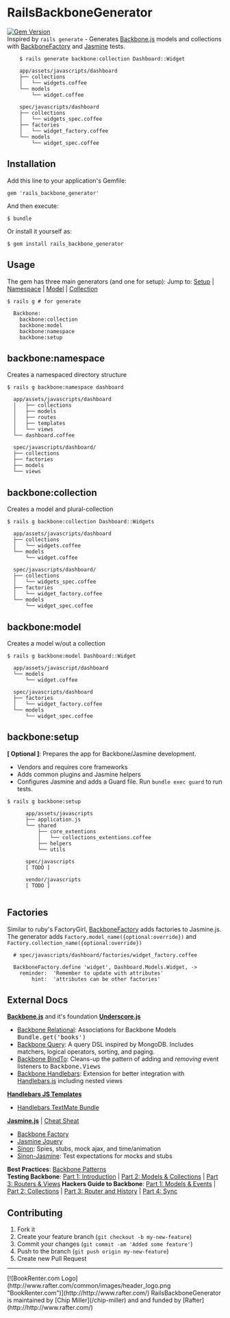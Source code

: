 # RailsBackboneGenerator
[![Gem Version](https://badge.fury.io/rb/rails-backbone-generator.png)](http://badge.fury.io/rb/rails-backbone-generator)  
Inspired by ``rails generate`` - Generates [Backbone.js](/documentcloud/backbone) models and collections with [BackboneFactory](/SupportBee/Backbone-Factory) and [Jasmine](/pivotal/jasmine) tests.
```  
    $ rails generate backbone:collection Dashboard::Widget 
    
    app/assets/javascripts/dashboard
    ├── collections
    │   └── widgets.coffee
    └── models
        └── widget.coffee
    
    spec/javascripts/dashboard
    ├── collections
    │   └── widgets_spec.coffee
    ├── factories
    │   └── widget_factory.coffee
    └── models
        └── widget_spec.coffee
```
## Installation

Add this line to your application's Gemfile:

    gem 'rails_backbone_generator'

And then execute:

    $ bundle

Or install it yourself as:

    $ gem install rails_backbone_generator

## Usage
The gem has three main generators (and one for setup):
Jump to: [Setup](#backbonesetup) | [Namespace](#backbonenamespace) | [Model](#backbonemodel) | [Collection](#backbonecollection)
```
$ rails g # for generate

  Backbone:
    backbone:collection
    backbone:model
    backbone:namespace
    backbone:setup
```


##  backbone:namespace
Creates a namespaced directory structure
```
$ rails g backbone:namespace dashboard
  
  app/assets/javascripts/dashboard
  │   ├── collections
  │   ├── models
  │   ├── routes
  │   ├── templates
  │   └── views
  └── dashboard.coffee

  spec/javascripts/dashboard/
  ├── collections
  ├── factories
  ├── models
  └── views
```


##  backbone:collection
Creates a model and plural-collection 
```
$ rails g backbone:collection Dashboard::Widgets

  app/assets/javascripts/dashboard
  ├── collections
  │   └── widgets.coffee
  └── models
      └── widget.coffee
  
  spec/javascripts/dashboard/
  ├── collections
  │   └── widgets_spec.coffee
  ├── factories
  │   └── widget_factory.coffee
  └── models
      └── widget_spec.coffee
```


##  backbone:model
Creates a model w/out a collection
```
$ rails g backbone:model Dashboard::Widget
  
  app/assets/javascript/dashboard
  └── models
      └── widget.coffee
  
  spec/javascripts/dashboard
  ├── factories
  │   └── widget_factory.coffee
  └── models
      └── widget_spec.coffee
```


##  backbone:setup
__[ Optional ]__: Prepares the app for Backbone/Jasmine development.
 * Vendors and requires core frameworks
 * Adds common plugins and Jasmine helpers 
 * Configures Jasmine and adds a Guard file.   Run ``bundle exec guard`` to run tests.
 
```
$ rails g backbone:setup
      
      app/assets/javascripts
      ├── application.js
      └── shared
          ├── core_extentions
          │   └── collections_extentions.coffee
          ├── helpers
          └── utils
      
      spec/javascripts
      [ TODO ]
      
      vendor/javascripts
      [ TODO ]
      
```
## Factories
Similar to ruby's FactoryGirl, [BackboneFactory](/SupportBee/Backbone-Factory) adds factories to Jasmine.js.  
The generator adds ``Factory.model_name({optional:override})`` and ``Factory.collection_name({optional:override})``  
```
  # spec/javascripts/dashboard/factories/widget_factory.coffee
  
  BackboneFactory.define 'widget', Dashboard.Models.Widget, ->
    reminder:  'Remember to update with attributes'
        hint:  'attributes can be other factories'
```

## External Docs
**[Backbone.js](http://backbonejs.org/)** and it's foundation **[Underscore.js](http://underscorejs.org/)**
* [Backbone Relational](https://github.com/PaulUithol/Backbone-relational/#backbone-relational): Associations for Backbone Models <tt>Bundle.get('books')</tt>
* [Backbone Query](https://github.com/davidgtonge/backbone_query#usage): A query DSL inspired by MongoDB. Includes matchers, logical operators, sorting, and paging.
* [Backbone BindTo](https://github.com/RStankov/backbone-bind-to#backbonebindto): Cleans-up the pattern of adding and *removing* event listeners to <tt>Backbone.Views</tt>
* [Backbone Handlebars](https://github.com/RStankov/backbone-handlebars/blob/master/README.md#backbonehandlebars): Extension for better integration with [Handlebars.js](http://handlebarsjs.com/) including nested views  

**[Handlebars JS Templates](http://handlebarsjs.com/)**
* [Handlebars TextMate Bundle](https://github.com/drnic/Handlebars.tmbundle)

**[Jasmine.js](http://pivotal.github.com/jasmine/)** | [Cheat Sheat](https://github.com/mattfysh/cheat-sinon-jasmine)
* [Backbone Factory](https://github.com/SupportBee/Backbone-Factory#backbone-factory)
* [Jasmine Jquery](https://github.com/velesin/jasmine-jquery/)
* [Sinon](http://sinonjs.org/): Spies, stubs, mock ajax, and time/animation
* [Sinon-Jasmine](https://github.com/froots/jasmine-sinon#sinonjs-matchers): Test expectations for mocks and stubs

**Best Practices**: [Backbone Patterns](http://ricostacruz.com/backbone-patterns/)  
**Testing Backbone**: [Part 1: Introduction](http://tinnedfruit.com/2011/03/03/testing-backbone-apps-with-jasmine-sinon.html) | [Part 2: Models & Collections](http://tinnedfruit.com/2011/03/25/testing-backbone-apps-with-jasmine-sinon-2.html) | [Part 3: Routers & Views](http://tinnedfruit.com/2011/04/26/testing-backbone-apps-with-jasmine-sinon-3.html)
**Hackers Guide to Backbone**: [Part 1: Models & Events](http://dailyjs.com/2012/07/19/mvstar-2/) | [Part 2: Collections](http://dailyjs.com/2012/07/26/mvstar-3/) | [Part 3: Router and History](http://dailyjs.com/2012/08/02/mvstar-4/) | [Part 4: Sync](http://dailyjs.com/2012/08/09/mvstar-5/)



## Contributing

1. Fork it
2. Create your feature branch (`git checkout -b my-new-feature`)
3. Commit your changes (`git commit -am 'Added some feature'`)
4. Push to the branch (`git push origin my-new-feature`)
5. Create new Pull Request

<hr/>
[![BookRenter.com Logo](http://www.rafter.com/common/images/header_logo.png "BookRenter.com")](http://http://www.rafter.com/)
RailsBackboneGenerator is maintained by [Chip Miller](/chip-miller) and and funded by [Rafter](http://http://www.rafter.com/)

